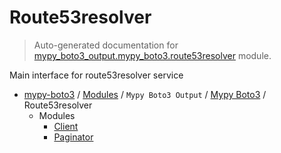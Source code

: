 # Route53resolver

> Auto-generated documentation for [mypy_boto3_output.mypy_boto3.route53resolver](https://github.com/vemel/mypy_boto3/blob/master/mypy_boto3_output/mypy_boto3/route53resolver/__init__.py) module.

Main interface for route53resolver service

- [mypy-boto3](../../../README.md#mypy_boto3) / [Modules](../../../MODULES.md#mypy-boto3-modules) / `Mypy Boto3 Output` / [Mypy Boto3](../index.md#mypy-boto3) / Route53resolver
    - Modules
        - [Client](client.md#client)
        - [Paginator](paginator.md#paginator)
